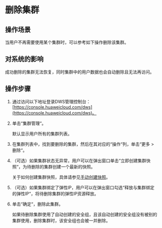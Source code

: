 # 删除集群<a name="dws_01_0025"></a>

## 操作场景<a name="section43782126162722"></a>

当用户不再需要使用某个集群时，可以参考如下操作删除该集群。

## 对系统的影响<a name="section6977716114930"></a>

成功删除的集群无法恢复，同时集群中的用户数据也会自动删除且无法再访问。

## 操作步骤<a name="section13594386114220"></a>

1.  通过访问以下地址登录DWS管理控制台：[https://console.huaweicloud.com/dws](https://console.huaweicloud.com/dws)。
2.  单击“集群管理“。

    默认显示用户所有的集群列表。

3.  在集群列表中，找到要删除的集群，然后在其对应的“操作“列，单击“更多  \>  删除“。
4.  （可选）如果集群状态无异常，用户可以在弹出窗口单击“立即创建集群快照“，为待删除的集群创建一个最新的快照。

    关于如何创建集群快照，具体请参见[手动创建快照](手动创建快照.md)。

5.  （可选）如果集群绑定了弹性IP，用户可以在弹出窗口勾选“释放与集群绑定的弹性IP“，将待删除集群的弹性IP资源释放。
6.  单击“确定“，删除此集群。

    如果待删除集群使用了自动创建的安全组，且该自动创建的安全组没有被别的集群使用，删除集群时，该安全组也会被一并删除。


